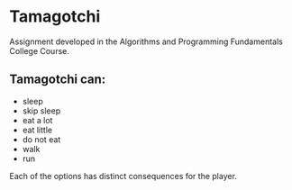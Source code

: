 # Tamagotchi

Assignment developed in the Algorithms and Programming Fundamentals College Course.

## Tamagotchi can:

- sleep
- skip sleep
- eat a lot
- eat little
- do not eat
- walk
- run

Each of the options has distinct consequences for the player.
